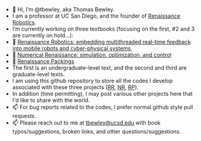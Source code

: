 - 👋 Hi, I’m @tbewley, aka Thomas Bewley.
- I am a professor at UC San Diego, and the founder of <a href="https://www.renaissancerobotics.com/">Renaissance Robotics</a>.
- I’m currently working on three textbooks (focusing on the first, #2 and 3 are currently on hold...):
- 📖 <a href="http://robotics.ucsd.edu/rr.html">Renaissance Robotics: embedding multithreaded real-time feedback into mobile robots and cyber-physical systems</a>,
- 📖 <a href="http://robotics.ucsd.edu/nr.html">Numerical Renaissance: simulation, optimization, and control</a>
- 📖 <a href="http://robotics.ucsd.edu/nr.html">Renaissance Packings</a>
- The first is an undergraduate-level text, and the second and third are graduate-level texts.
- I am using this github repository to store all the codes I develop associated with these three projects (<a href="https://github.com/tbewley/RR">RR</a>, <a href="https://github.com/tbewley/NR">NR</a>, <a href="https://github.com/tbewley/NR">RP</a>).
- In addition (time permitting), I may post various other projects here that I'd like to share with the world. 
- 📫 For bug reports related to the codes, I prefer normal github style pull requests.
- 📫 Please reach out to me at tbewley@ucsd.edu with book typos/suggestions, broken links, and other questions/suggestions.

<!---
tbewley/tbewley is a ✨ special ✨ repository because its `README.md` (this file) appears on your GitHub profile.
You can click the Preview link to take a look at your changes.
--->
